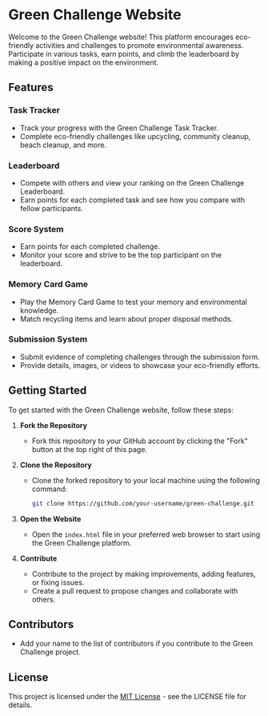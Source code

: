 # Green Challenge Website

Welcome to the Green Challenge website! This platform encourages eco-friendly activities and challenges to promote environmental awareness. Participate in various tasks, earn points, and climb the leaderboard by making a positive impact on the environment.

## Features

### Task Tracker
- Track your progress with the Green Challenge Task Tracker.
- Complete eco-friendly challenges like upcycling, community cleanup, beach cleanup, and more.

### Leaderboard
- Compete with others and view your ranking on the Green Challenge Leaderboard.
- Earn points for each completed task and see how you compare with fellow participants.

### Score System
- Earn points for each completed challenge.
- Monitor your score and strive to be the top participant on the leaderboard.

### Memory Card Game
- Play the Memory Card Game to test your memory and environmental knowledge.
- Match recycling items and learn about proper disposal methods.

### Submission System
- Submit evidence of completing challenges through the submission form.
- Provide details, images, or videos to showcase your eco-friendly efforts.

## Getting Started

To get started with the Green Challenge website, follow these steps:

1. **Fork the Repository**
   - Fork this repository to your GitHub account by clicking the "Fork" button at the top right of this page.

2. **Clone the Repository**
   - Clone the forked repository to your local machine using the following command:
     ```bash
     git clone https://github.com/your-username/green-challenge.git
     ```

3. **Open the Website**
   - Open the `index.html` file in your preferred web browser to start using the Green Challenge platform.

4. **Contribute**
   - Contribute to the project by making improvements, adding features, or fixing issues.
   - Create a pull request to propose changes and collaborate with others.

## Contributors

- Add your name to the list of contributors if you contribute to the Green Challenge project.

## License

This project is licensed under the [MIT License](LICENSE) - see the LICENSE file for details.
